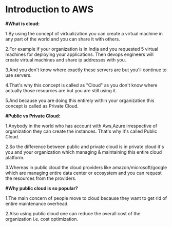 # Introduction to AWS

**#What is cloud:**

1.By using the concept of virtualization you can create a virtual machine in any part of the world and you can share it with others.

2.For example if your organization is in India and you requested 5 virtual machines for deploying your applications. 
Then devops engineers will create virtual machines and share ip addresses with you.

3.And you don't know where exactly these servers are but you'll continue to use servers.

4.That's why this concept is called as "Cloud" as you don't know where actually those resources are but you are still using it.

5.And because you are doing this entirely within your organization this concept is called as Private Cloud.

**#Public vs Private Cloud:**

1.Anybody in the world who has account with Aws,Azure irrespective of organization they can create the instances.
That's why it's called Public Cloud.

2.So the difference between public and private cloud is in private cloud it's you and your organization which managing & maintaining this entire cloud platform.

3.Whereas in public cloud the cloud providers like amazon/microsoft/google which are managing entire data center or ecosystem and you can request the resources from the providers.

**#Why public cloud is so popular?**

1.The main concern of people move to cloud because they want to get rid of entire maintenance overhead.

2.Also using public cloud one can reduce the overall cost of the organization i.e. cost optimization.
